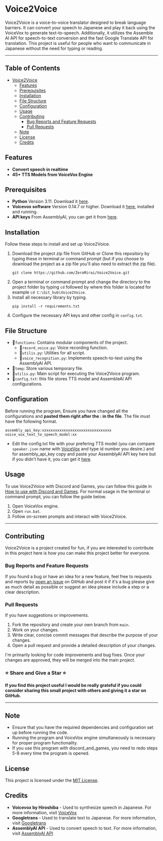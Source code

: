 # Voice2Voice

Voice2Voice is a voice-to-voice translator designed to break language barriers. It can convert your speech to Japanese and play it back using the VoiceVox to generate text-to-speech. Additionally, it utilizes the Assemble AI API for speech-to-text conversion and the fast Google Translate API for translation. This project is useful for people who want to communicate in Japanese without the need for typing or reading.

---
## Table of Contents

- [Voice2Voice](#voice2voice)
  - [Features](#features)
  - [Prerequisites](#prerequisites)
  - [Installation](#installation)
  - [File Structure](#file-structure)
  - [Configuration](#configuration)
  - [Usage](#usage)
  - [Contributing](#contributing)
    - [Bug Reports and Feature Requests](#bug-reports-and-feature-requests)
    - [Pull Requests](#pull-requests)
  - [Note](#note)
  - [License](#license)
  - [Credits](#credits)

## Features

- **Convert speech in realtime**
- **45+ TTS Models from VoiceVox Engine**

## Prerequisites

- **Python** Version 3.11. Download it [here](https://www.python.org/downloads/).
- **Voicevox software** Version 0.14.7 or higher. Download it [here](https://voicevox.hiroshiba.jp/), installed and running.
- **API keys** From AssemblyAI, you can get it from [here](https://www.assemblyai.com/app/account).

## Installation

Follow these steps to install and set up Voice2Voice.

1. Download the project zip file from GitHub or Clone this repository by typing these in terminal or command prompt (but if you choose to download the project as a zip file you'll also need to extract the zip file).
   ```
   git clone https://github.com/ZeroMirai/Voice2Voice.git
   ```
2. Open a terminal or command prompt and change the directory to the project folder by typing `cd` followed by where this folder is located for example `cd C:\Git_hub\Voice2Voice`.
3. Install all necessary library by typing.
   ```
   pip install -r requirements.txt
   ```
4. Configure the necessary API keys and other config in `config.txt`.
## File Structure

- 📁`functions`: Contains modular components of the project.
   - 📝`record_voice.py`: Voice recording function.
   - 📝`utilis.py`: Utilities for all script.
   - 📝`voice_recognition.py`: Implements speech-to-text using the AssemblyAI API.
- 📁`temp`: Store various temporary file.
- 📝`utilis.py`: Main script for executing the Voice2Voice program.
- 📝`config.txt`: this file stores TTS model and AssembleAI API configurations.

## Configuration

Before running the program, Ensure you have changed all the configurations and **pasted them right after the : in the file**. The file must have the following format.
  ```
  assembly_api_key:xxxxxxxxxxxxxxxxxxxxxxxxxxxxxxxx
  voice_vox_text_to_speech_model:xx
  ```
- Edit the config.txt file with your prefering TTS model (you can compare `speaker.json` name with [VoiceVox](https://voicevox.hiroshiba.jp/) and type id number you desire.) and for assembly_api_key copy and paste your AssemblyAI API key here but if you didn't have it, you can get it [here](https://www.assemblyai.com/app/account).
  
## Usage

To use Voice2Voice with Discord and Games, you can follow this guide in [How to use with Discord and Games](how_to_use_with_discord_and_games.md). For normal usage in the terminal or command prompt, you can follow the guide below.
1. Open VoiceVox engine.
2. Open `run.bat`.
3. Follow on-screen prompts and interact with Voice2Voice.

---
## Contributing

Voice2Voice is a project created for fun, if you are interested to contribute in this project here is how you can make this project better for everyone.

### Bug Reports and Feature Requests

If you found a bug or have an idea for a new feature, feel free to requests and reports by [open an issue](https://github.com/ZeroMirai/Voice2Voice/issues) on GitHub and post it if it's a bug please give as much detail as possible or suggest an idea please include a step or a clear description.

### Pull Requests

If you have suggestions or improvements.

1. Fork the repository and create your own branch from `main`.
2. Work on your changes.
3. Write clear, concise commit messages that describe the purpose of your changes.
4. Open a pull request and provide a detailed description of your changes.

I'm primarily looking for code improvements and bug fixes. Once your changes are approved, they will be merged into the main project.

### ⭐ Share and Give a Star ⭐

**If you find this project useful I would be really grateful if you could consider sharing this small project with others and giving it a star on GitHub.**

---

## Note

- Ensure that you have the required dependencies and configuration set up before running the code.
- Running the program and VoiceVox engine simultaneously is necessary for proper program functionality.
- If you use this program with discord_and_games, you need to redo steps 5-8 every time the program is opened.

## License

This project is licensed under the [MIT License](LICENSE).

## Credits

- **Voicevox by Hiroshiba** - Used to synthesize speech in Japanese. For more information, visit [VoiceVox](https://voicevox.hiroshiba.jp/)
- **Googletrans** - Used to translate text to Japanese. For more information, visit [Googletrans](https://github.com/ssut/py-googletrans)
- **AssemblyAI API** - Used to convert speech to text. For more information, visit [AssemblyAI API](https://www.assemblyai.com/)
